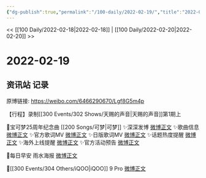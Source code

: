 ```yaml
---
{"dg-publish":true,"permalink":"/100-daily/2022-02-19/","title":"2022-02-19"}
---
```



<< [[100 Daily/2022-02-18\|2022-02-18]] | [[100 Daily/2022-02-20\|2022-02-20]] >>

# 2022-02-19

## 资讯站 记录

原博链接: https://weibo.com/6466290670/Lgf8G5m4p

【行程】录制[[300 Events/302 Shows/天赐的声音\|天赐的声音]]第1期上

🌟宝可梦25周年纪念曲 [[200 Songs/可梦\|可梦]]
✨深深发博 [微博正文](https://m.weibo.cn/6466290670/4738532848174938)
✨歌曲信息 [微博正文](https://m.weibo.cn/6466290670/4738377662072140)
✨官方歌词MV [微博正文](https://m.weibo.cn/6466290670/4738533175069044)
✨日版歌词MV [微博正文](https://m.weibo.cn/6466290670/4738614922316702)
✨话题热度提醒 [微博正文](https://m.weibo.cn/6466290670/4738554065850776)
✨海外上线提醒 [微博正文](https://m.weibo.cn/6466290670/4738580142884482)
✨官方活动预告 [微博正文](https://m.weibo.cn/6466290670/4738700255430501)

🌟每日早安 雨水海报 [微博正文](https://m.weibo.cn/6466290670/4738495475615351)

🌟[[300 Events/304 Others/iQOO\|iQOO]] 9 Pro [微博正文](https://m.weibo.cn/6466290670/4738541592249104)
